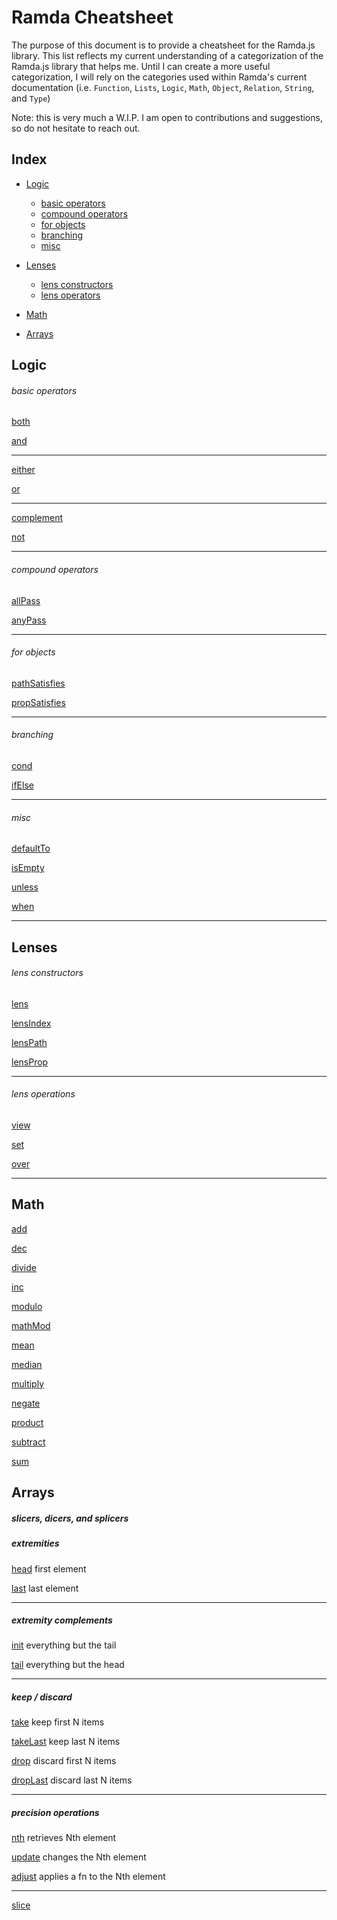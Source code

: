 # Ramda Cheatsheet

The purpose of this document is to provide a cheatsheet for the Ramda.js library.
This list reflects my current understanding of a categorization of the Ramda.js library that helps me.
Until I can create a more useful categorization, I will rely on the categories used within Ramda's current documentation (i.e. `Function`, `Lists`, `Logic`, `Math`, `Object`, `Relation`, `String`, and `Type`)

Note: this is very much a W.I.P. I am open to contributions and suggestions, so do not hesitate to reach out.

## Index

* [Logic](https://github.com/wpcarro/ramda-extensions/blob/master/RamdaCheatsheet.md#logic)
  * [basic operators](https://github.com/wpcarro/ramda-extensions/blob/master/RamdaCheatsheet.md#basic-operators)
  * [compound operators](https://github.com/wpcarro/ramda-extensions/blob/master/RamdaCheatsheet.md#compound-operators)
  * [for objects](https://github.com/wpcarro/ramda-extensions/blob/master/RamdaCheatsheet.md#for-objects)
  * [branching](https://github.com/wpcarro/ramda-extensions/blob/master/RamdaCheatsheet.md#branching)
  * [misc](https://github.com/wpcarro/ramda-extensions/blob/master/RamdaCheatsheet.md#misc)

* [Lenses](https://github.com/wpcarro/ramda-extensions/blob/master/RamdaCheatsheet.md#lenses)
  * [lens constructors](https://github.com/wpcarro/ramda-extensions/blob/master/RamdaCheatsheet.md#lens-constructors)
  * [lens operators](https://github.com/wpcarro/ramda-extensions/blob/master/RamdaCheatsheet.md#lens-operations)

* [Math](https://github.com/wpcarro/ramda-extensions/blob/master/RamdaCheatsheet.md#math)

* [Arrays](https://github.com/wpcarro/ramda-extensions/blob/master/RamdaCheatsheet.md#arrays)

## Logic
###### basic operators
[both](http://ramdajs.com/0.19.1/docs/#both)

[and](http://ramdajs.com/0.19.1/docs/#and)

***

[either](http://ramdajs.com/0.19.1/docs/#either)

[or](http://ramdajs.com/0.19.1/docs/#or)

***

[complement](http://ramdajs.com/0.19.1/docs/#complement)

[not](http://ramdajs.com/0.19.1/docs/#not)

***

###### compound operators
[allPass](http://ramdajs.com/0.19.1/docs/#allPass)

[anyPass](http://ramdajs.com/0.19.1/docs/#anyPass)

---

###### for objects
[pathSatisfies](http://ramdajs.com/0.19.1/docs/#pathSatisfies)

[propSatisfies](http://ramdajs.com/0.19.1/docs/#propSatisfies)

---

###### branching
[cond](http://ramdajs.com/0.19.1/docs/#cond)

[ifElse](http://ramdajs.com/0.19.1/docs/#ifElse)

---

###### misc
[defaultTo](http://ramdajs.com/0.19.1/docs/#defaultTo)

[isEmpty](http://ramdajs.com/0.19.1/docs/#isEmpty)

[unless](http://ramdajs.com/0.19.1/docs/#unless)

[when](http://ramdajs.com/0.19.1/docs/#when)

---

## Lenses
###### lens constructors
[lens](http://ramdajs.com/0.19.1/docs/#lens)

[lensIndex](http://ramdajs.com/0.19.1/docs/#lensIndex)

[lensPath](http://ramdajs.com/0.19.1/docs/#lensPath)

[lensProp](http://ramdajs.com/0.19.1/docs/#lensProp)

***

###### lens operations
[view](http://ramdajs.com/0.19.1/docs/#view)

[set](http://ramdajs.com/0.19.1/docs/#set)

[over](http://ramdajs.com/0.19.1/docs/#over)

---

## Math
[add](http://ramdajs.com/0.19.1/docs/#add)

[dec](http://ramdajs.com/0.19.1/docs/#dec)

[divide](http://ramdajs.com/0.19.1/docs/#divide)

[inc](http://ramdajs.com/0.19.1/docs/#inc)

[modulo](http://ramdajs.com/0.19.1/docs/#modulo)

[mathMod](http://ramdajs.com/0.19.1/docs/#mathMod)

[mean](http://ramdajs.com/0.19.1/docs/#mean)

[median](http://ramdajs.com/0.19.1/docs/#median)

[multiply](http://ramdajs.com/0.19.1/docs/#multiply)

[negate](http://ramdajs.com/0.19.1/docs/#negate)

[product](http://ramdajs.com/0.19.1/docs/#product)

[subtract](http://ramdajs.com/0.19.1/docs/#subtract)

[sum](http://ramdajs.com/0.19.1/docs/#sum)

## Arrays

##### slicers, dicers, and splicers

##### extremities 

[head](http://ramdajs.com/0.19.1/docs/#head) first element

[last](http://ramdajs.com/0.19.1/docs/#last) last element

***
##### extremity complements

[init](http://ramdajs.com/0.19.1/docs/#init) everything but the tail

[tail](http://ramdajs.com/0.19.1/docs/#tail) everything but the head

*** 

##### keep / discard

[take](http://ramdajs.com/0.19.1/docs/#take) keep first N items

[takeLast](http://ramdajs.com/0.19.1/docs/#dropLast) keep last N items

[drop](http://ramdajs.com/0.19.1/docs/#drop) discard first N items

[dropLast](http://ramdajs.com/0.19.1/docs/#dropLast) discard last N items

***

##### precision operations

[nth](http://ramdajs.com/0.19.1/docs/#nth) retrieves Nth element

[update](http://ramdajs.com/0.19.1/docs/#update) changes the Nth element

[adjust](http://ramdajs.com/0.19.1/docs/#adjust) applies a fn to the Nth element

***

[slice](http://ramdajs.com/0.19.1/docs/#slice)
